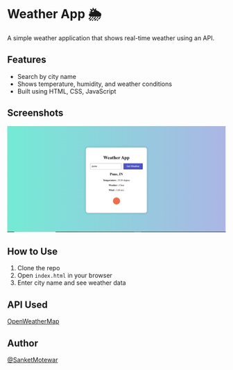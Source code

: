 # Weather App 🌦️

A simple weather application that shows real-time weather using an API.

## Features
- Search by city name
- Shows temperature, humidity, and weather conditions
- Built using HTML, CSS, JavaScript

## Screenshots
![screenshot](screenshot.png)

## How to Use
1. Clone the repo
2. Open `index.html` in your browser
3. Enter city name and see weather data

## API Used
[OpenWeatherMap](https://openweathermap.org/api)

## Author
[@SanketMotewar](https://github.com/SanketMotewar)
